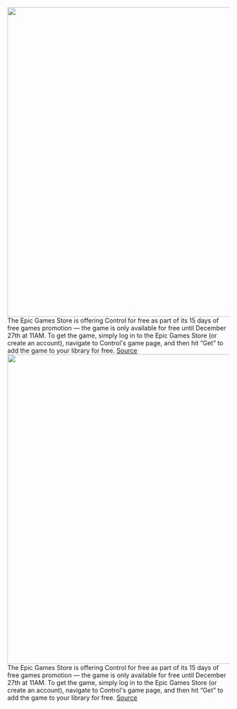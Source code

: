 <img src='https://cdn.vox-cdn.com/thumbor/nOJh4B7DsaVNpYSa5cRWKuu32Vk=/0x0:3840x2160/1200x800/filters:focal(1613x773:2227x1387)/cdn.vox-cdn.com/uploads/chorus_image/image/70318393/March_PR_Beat_039_combat.0.png' width='700px' /><br/>
The Epic Games Store is offering Control for free as part of its 15 days of free games promotion — the game is only available for free until December 27th at 11AM. To get the game, simply log in to the Epic Games Store (or create an account), navigate to Control's game page, and then hit “Get” to add the game to your library for free.
<a href='https://www.theverge.com/2021/12/26/22854581/control-free-epic-games-store'> Source <a/><img src='https://cdn.vox-cdn.com/thumbor/nOJh4B7DsaVNpYSa5cRWKuu32Vk=/0x0:3840x2160/1200x800/filters:focal(1613x773:2227x1387)/cdn.vox-cdn.com/uploads/chorus_image/image/70318393/March_PR_Beat_039_combat.0.png' width='700px' /><br/>
The Epic Games Store is offering Control for free as part of its 15 days of free games promotion — the game is only available for free until December 27th at 11AM. To get the game, simply log in to the Epic Games Store (or create an account), navigate to Control's game page, and then hit “Get” to add the game to your library for free.
<a href='https://www.theverge.com/2021/12/26/22854581/control-free-epic-games-store'> Source <a/>